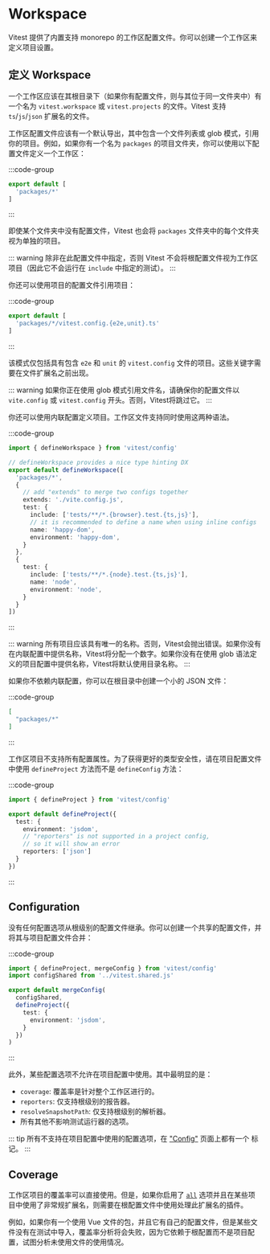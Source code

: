 # Workspace

Vitest 提供了内置支持 monorepo 的工作区配置文件。你可以创建一个工作区来定义项目设置。

## 定义 Workspace

一个工作区应该在其根目录下（如果你有配置文件，则与其位于同一文件夹中）有一个名为 `vitest.workspace` 或 `vitest.projects` 的文件。Vitest 支持 `ts`/`js`/`json` 扩展名的文件。

工作区配置文件应该有一个默认导出，其中包含一个文件列表或 glob 模式，引用你的项目。例如，如果你有一个名为 `packages` 的项目文件夹，你可以使用以下配置文件定义一个工作区：

:::code-group
```ts [vitest.workspace.ts]
export default [
  'packages/*'
]
```
:::

即使某个文件夹中没有配置文件，Vitest 也会将 `packages` 文件夹中的每个文件夹视为单独的项目。

::: warning
除非在此配置文件中指定，否则 Vitest 不会将根配置文件视为工作区项目（因此它不会运行在 `include` 中指定的测试）。
:::

你还可以使用项目的配置文件引用项目：

:::code-group
```ts [vitest.workspace.ts]
export default [
  'packages/*/vitest.config.{e2e,unit}.ts'
]
```
:::

该模式仅包括具有包含 `e2e` 和 `unit` 的 `vitest.config` 文件的项目。这些关键字需要在文件扩展名之前出现。

::: warning
如果你正在使用 glob 模式引用文件名，请确保你的配置文件以 `vite.config` 或 `vitest.config` 开头。否则，Vitest将跳过它。
:::

你还可以使用内联配置定义项目。工作区文件支持同时使用这两种语法。

:::code-group
```ts [vitest.workspace.ts]
import { defineWorkspace } from 'vitest/config'

// defineWorkspace provides a nice type hinting DX
export default defineWorkspace([
  'packages/*',
  {
    // add "extends" to merge two configs together
    extends: './vite.config.js',
    test: {
      include: ['tests/**/*.{browser}.test.{ts,js}'],
      // it is recommended to define a name when using inline configs
      name: 'happy-dom',
      environment: 'happy-dom',
    }
  },
  {
    test: {
      include: ['tests/**/*.{node}.test.{ts,js}'],
      name: 'node',
      environment: 'node',
    }
  }
])
```
:::

::: warning
所有项目应该具有唯一的名称。否则，Vitest会抛出错误。如果你没有在内联配置中提供名称，Vitest将分配一个数字。如果你没有在使用 glob 语法定义的项目配置中提供名称，Vitest将默认使用目录名称。
:::

如果你不依赖内联配置，你可以在根目录中创建一个小的 JSON 文件：

:::code-group
```json [vitest.workspace.json]
[
  "packages/*"
]
```
:::

工作区项目不支持所有配置属性。为了获得更好的类型安全性，请在项目配置文件中使用 `defineProject` 方法而不是 `defineConfig` 方法：

:::code-group
```ts [packages/a/vitest.config.ts]
import { defineProject } from 'vitest/config'

export default defineProject({
  test: {
    environment: 'jsdom',
    // "reporters" is not supported in a project config,
    // so it will show an error
    reporters: ['json']
  }
})
```
:::

## Configuration

没有任何配置选项从根级别的配置文件继承。你可以创建一个共享的配置文件，并将其与项目配置文件合并：

:::code-group
```ts [packages/a/vitest.config.ts]
import { defineProject, mergeConfig } from 'vitest/config'
import configShared from '../vitest.shared.js'

export default mergeConfig(
  configShared,
  defineProject({
    test: {
      environment: 'jsdom',
    }
  })
)
```
:::

此外，某些配置选项不允许在项目配置中使用。其中最明显的是：

- `coverage`: 覆盖率是针对整个工作区进行的。
- `reporters`: 仅支持根级别的报告器。
- `resolveSnapshotPath`: 仅支持根级别的解析器。
- 所有其他不影响测试运行器的选项。

::: tip
所有不支持在项目配置中使用的配置选项，在 ["Config"](/config/) 页面上都有一个 <NonProjectOption /> 标记。
:::

## Coverage

工作区项目的覆盖率可以直接使用。但是，如果你启用了 [`all`](/config/#coverage-all) 选项并且在某些项目中使用了非常规扩展名，则需要在根配置文件中使用处理此扩展名的插件。

例如，如果你有一个使用 Vue 文件的包，并且它有自己的配置文件，但是某些文件没有在测试中导入，覆盖率分析将会失败，因为它依赖于根配置而不是项目配置，试图分析未使用文件的使用情况。
